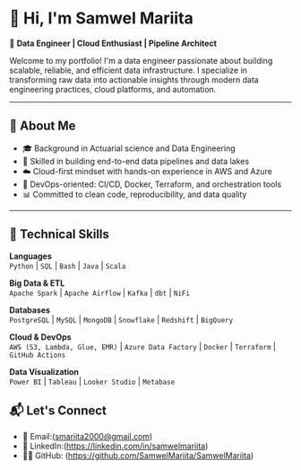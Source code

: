 # 👋 Hi, I'm Samwel Mariita

🎯 **Data Engineer | Cloud Enthusiast | Pipeline Architect**

Welcome to my portfolio! I'm a data engineer passionate about building scalable, reliable, and efficient data infrastructure. I specialize in transforming raw data into actionable insights through modern data engineering practices, cloud platforms, and automation.

---

## 🧠 About Me

- 🎓 Background in Actuarial science and Data Engineering
- 🔧 Skilled in building end-to-end data pipelines and data lakes
- ☁️ Cloud-first mindset with hands-on experience in AWS and Azure
- 🧰 DevOps-oriented: CI/CD, Docker, Terraform, and orchestration tools
- 📊 Committed to clean code, reproducibility, and data quality

---

## 🔧 Technical Skills

**Languages**  
`Python` | `SQL` | `Bash` | `Java` | `Scala`

**Big Data & ETL**  
`Apache Spark` | `Apache Airflow` | `Kafka` | `dbt` | `NiFi`

**Databases**  
`PostgreSQL` | `MySQL` | `MongoDB` | `Snowflake` | `Redshift` | `BigQuery`

**Cloud & DevOps**  
`AWS (S3, Lambda, Glue, EMR)` | `Azure Data Factory` | `Docker` | `Terraform` | `GitHub Actions`

**Data Visualization**  
`Power BI` | `Tableau` | `Looker Studio` | `Metabase`


## 📬 Let's Connect

- 📧 Email:(smariita2000@gmail.com)
- 💼 LinkedIn:(https://linkedin.com/in/samwelmariita)
- 🧑‍💻 GitHub: (https://github.com/SamwelMariita/SamwelMariita)
